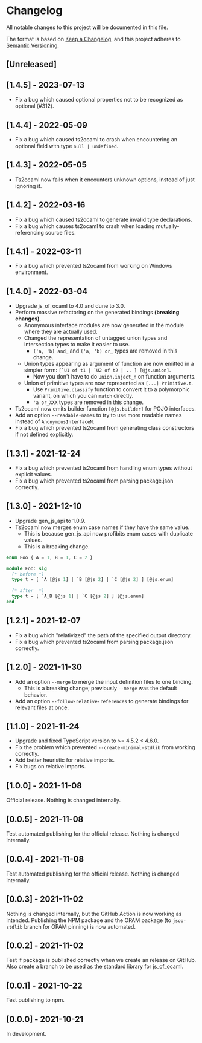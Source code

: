 # Changelog
All notable changes to this project will be documented in this file.

The format is based on [Keep a Changelog](https://keepachangelog.com/en/1.0.0/),
and this project adheres to [Semantic Versioning](https://semver.org/spec/v2.0.0.html).

## [Unreleased]

## [1.4.5] - 2023-07-13
- Fix a bug which caused optional properties not to be recognized as optional (#312).

## [1.4.4] - 2022-05-09
- Fix a bug which caused ts2ocaml to crash when encountering an optional field with type `null | undefined`.

## [1.4.3] - 2022-05-05
- Ts2ocaml now fails when it encounters unknown options, instead of just ignoring it.

## [1.4.2] - 2022-03-16
- Fix a bug which caused ts2ocaml to generate invalid type declarations.
- Fix a bug which causes ts2ocaml to crash when loading mutually-referencing source files.

## [1.4.1] - 2022-03-11
- Fix a bug which prevented ts2ocaml from working on Windows environment.

## [1.4.0] - 2022-03-04
- Upgrade js\_of\_ocaml to 4.0 and dune to 3.0.
- Perform massive refactoring on the generated bindings **(breaking changes)**.
  - Anonymous interface modules are now generated in the module where they are actually used.
  - Changed the representation of untagged union types and intersection types to make it easier to use.
    - `('a, 'b) and_` and `('a, 'b) or_` types are removed in this change.
  - Union types appearing as argument of function are now emitted in a simpler form: `` [`U1 of t1 | `U2 of t2 | .. ] [@js.union] ``.
    - Now you don't have to do `Union.inject_n` on function arguments.
  - Union of primitive types are now represented as `[...] Primitive.t`.
    - Use `Primitive.classify` function to convert it to a polymorphic variant, on which you can `match` directly.
    - `'a or_XXX` types are removed in this change.
- Ts2ocaml now emits builder function `[@js.builder]` for POJO interfaces.
- Add an option `--readable-names` to try to use more readable names instead of `AnonymousInterfaceN`.
- Fix a bug which prevented ts2ocaml from generating class constructors if not defined explicitly.

## [1.3.1] - 2021-12-24
- Fix a bug which prevented ts2ocaml from handling enum types without explicit values.
- Fix a bug which prevented ts2ocaml from parsing package.json correctly.

## [1.3.0] - 2021-12-10
- Upgrade gen\_js\_api to 1.0.9.
- Ts2ocaml now merges enum case names if they have the same value.
  - This is because gen\_js\_api now profibits enum cases with duplicate values.
  - This is a breaking change.

```typescript
enum Foo { A = 1, B = 1, C = 2 }
```

```ocaml
module Foo: sig
  (* before *)
  type t = [ `A [@js 1] | `B [@js 2] | `C [@js 2] ] [@js.enum]

  (* after  *)
  type t = [ `A_B [@js 1] | `C [@js 2] ] [@js.enum]
end
```

## [1.2.1] - 2021-12-07
- Fix a bug which "relativized" the path of the specified output directory.
- Fix a bug which prevented ts2ocaml from parsing package.json correctly.

## [1.2.0] - 2021-11-30
- Add an option `--merge` to merge the input definition files to one binding.
  - This is a breaking change; previously `--merge` was the default behavior.
- Add an option `--follow-relative-references` to generate bindings for relevant files at once.

## [1.1.0] - 2021-11-24
- Upgrade and fixed TypeScript version to >= 4.5.2 < 4.6.0.
- Fix the problem which prevented `--create-minimal-stdlib` from working correctly.
- Add better heuristic for relative imports.
- Fix bugs on relative imports.

## [1.0.0] - 2021-11-08

Official release. Nothing is changed internally.

## [0.0.5] - 2021-11-08
Test automated publishing for the official release. Nothing is changed internally.

## [0.0.4] - 2021-11-08
Test automated publishing for the official release. Nothing is changed internally.

## [0.0.3] - 2021-11-02
Nothing is changed internally, but the GitHub Action is now working as intended.
Publishing the NPM package and the OPAM package (to `jsoo-stdlib` branch for OPAM pinning) is now automated.

## [0.0.2] - 2021-11-02
Test if package is published correctly when we create an release on GitHub.
Also create a branch to be used as the standard library for js_of_ocaml.

## [0.0.1] - 2021-10-22
Test publishing to npm.

## [0.0.0] - 2021-10-21
In development.
